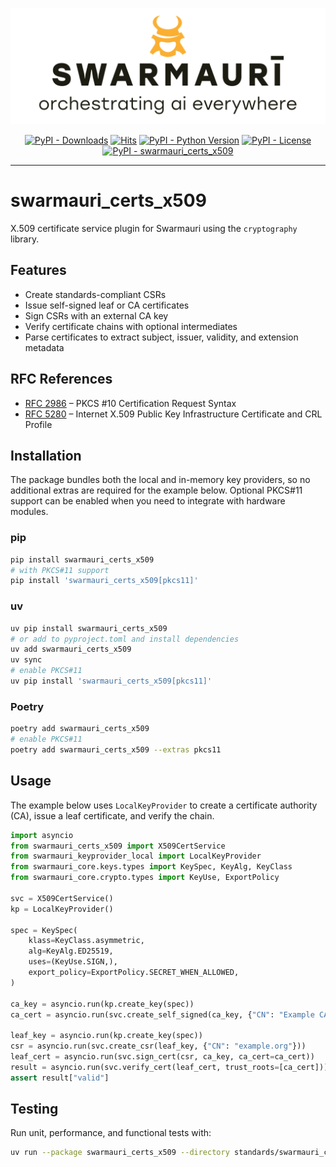 ![Swarmauri Logo](https://github.com/swarmauri/swarmauri-sdk/blob/3d4d1cfa949399d7019ae9d8f296afba773dfb7f/assets/swarmauri.brand.theme.svg)

<p align="center">
    <a href="https://pypi.org/project/swarmauri_certs_x509/">
        <img src="https://img.shields.io/pypi/dm/swarmauri_certs_x509" alt="PyPI - Downloads"/></a>
    <a href="https://hits.sh/github.com/swarmauri/swarmauri-sdk/tree/master/pkgs/standards/swarmauri_certs_x509/">
        <img alt="Hits" src="https://hits.sh/github.com/swarmauri/swarmauri-sdk/tree/master/pkgs/standards/swarmauri_certs_x509.svg"/></a>
    <a href="https://pypi.org/project/swarmauri_certs_x509/">
        <img src="https://img.shields.io/pypi/pyversions/swarmauri_certs_x509" alt="PyPI - Python Version"/></a>
    <a href="https://pypi.org/project/swarmauri_certs_x509/">
        <img src="https://img.shields.io/pypi/l/swarmauri_certs_x509" alt="PyPI - License"/></a>
    <a href="https://pypi.org/project/swarmauri_certs_x509/">
        <img src="https://img.shields.io/pypi/v/swarmauri_certs_x509?label=swarmauri_certs_x509&color=green" alt="PyPI - swarmauri_certs_x509"/></a>

</p>

---

# swarmauri_certs_x509

X.509 certificate service plugin for Swarmauri using the `cryptography` library.

## Features
- Create standards-compliant CSRs
- Issue self-signed leaf or CA certificates
- Sign CSRs with an external CA key
- Verify certificate chains with optional intermediates
- Parse certificates to extract subject, issuer, validity, and extension metadata

## RFC References
- [RFC 2986](https://datatracker.ietf.org/doc/html/rfc2986) – PKCS #10 Certification Request Syntax
- [RFC 5280](https://datatracker.ietf.org/doc/html/rfc5280) – Internet X.509 Public Key Infrastructure Certificate and CRL Profile

## Installation

The package bundles both the local and in-memory key providers, so no
additional extras are required for the example below. Optional PKCS#11
support can be enabled when you need to integrate with hardware modules.

### pip

```bash
pip install swarmauri_certs_x509
# with PKCS#11 support
pip install 'swarmauri_certs_x509[pkcs11]'
```

### uv

```bash
uv pip install swarmauri_certs_x509
# or add to pyproject.toml and install dependencies
uv add swarmauri_certs_x509
uv sync
# enable PKCS#11
uv pip install 'swarmauri_certs_x509[pkcs11]'
```

### Poetry

```bash
poetry add swarmauri_certs_x509
# enable PKCS#11
poetry add swarmauri_certs_x509 --extras pkcs11
```

## Usage

The example below uses ``LocalKeyProvider`` to create a certificate
authority (CA), issue a leaf certificate, and verify the chain.

```python
import asyncio
from swarmauri_certs_x509 import X509CertService
from swarmauri_keyprovider_local import LocalKeyProvider
from swarmauri_core.keys.types import KeySpec, KeyAlg, KeyClass
from swarmauri_core.crypto.types import KeyUse, ExportPolicy

svc = X509CertService()
kp = LocalKeyProvider()

spec = KeySpec(
    klass=KeyClass.asymmetric,
    alg=KeyAlg.ED25519,
    uses=(KeyUse.SIGN,),
    export_policy=ExportPolicy.SECRET_WHEN_ALLOWED,
)

ca_key = asyncio.run(kp.create_key(spec))
ca_cert = asyncio.run(svc.create_self_signed(ca_key, {"CN": "Example CA"}))

leaf_key = asyncio.run(kp.create_key(spec))
csr = asyncio.run(svc.create_csr(leaf_key, {"CN": "example.org"}))
leaf_cert = asyncio.run(svc.sign_cert(csr, ca_key, ca_cert=ca_cert))
result = asyncio.run(svc.verify_cert(leaf_cert, trust_roots=[ca_cert]))
assert result["valid"]
```

## Testing
Run unit, performance, and functional tests with:

```bash
uv run --package swarmauri_certs_x509 --directory standards/swarmauri_certs_x509 pytest
```
